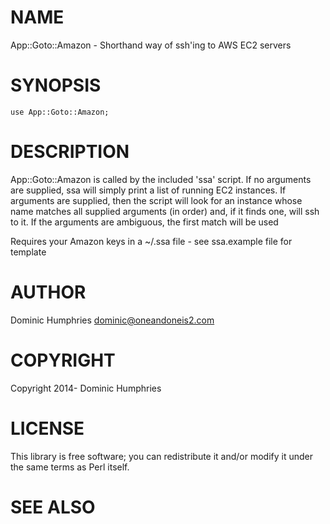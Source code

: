 # NAME

App::Goto::Amazon - Shorthand way of ssh'ing to AWS EC2 servers

# SYNOPSIS

    use App::Goto::Amazon;

# DESCRIPTION

App::Goto::Amazon is called by the included 'ssa' script. If no arguments are supplied,
ssa will simply print a list of running EC2 instances. If arguments are supplied, then
the script will look for an instance whose name matches all supplied arguments (in order)
and, if it finds one, will ssh to it. If the arguments are ambiguous, the first match will
be used

Requires your Amazon keys in a ~/.ssa file - see ssa.example file for template

# AUTHOR

Dominic Humphries <dominic@oneandoneis2.com>

# COPYRIGHT

Copyright 2014- Dominic Humphries

# LICENSE

This library is free software; you can redistribute it and/or modify
it under the same terms as Perl itself.

# SEE ALSO
